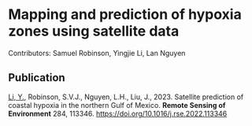 

# Mapping and prediction of hypoxia zones using satellite data


Contributors: Samuel Robinson, Yingjie Li, Lan Nguyen 


## Publication

[Li, Y.](https://yingjieli.org/), Robinson, S.V.J., Nguyen, L.H., Liu, J., 2023. Satellite prediction of coastal hypoxia in the northern Gulf of Mexico. **Remote Sensing of Environment** 284, 113346. https://doi.org/10.1016/j.rse.2022.113346


